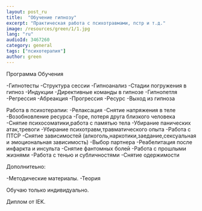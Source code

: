 ```yaml
---
layout: post_ru
title:  "Обучение гипнозу"
excerpt: "Практическая работа с психотравмами, пстр и т.д."
image: /resources/green/1/1.jpg
lang: "ru"
audioId: 3467260
category: general
tags: ["психотерапия"]
author: green
---
```


Программа Обучения

-Гипнотесты
-Структура сессии 
-Гипноанализ
-Стадии погружения в гипноз
-Индукции 
-Директивные команды в гипнозе 
-Гипнопетля 
-Регрессия 
-Абреакция 
-Прогрессия 
-Ресурс 
-Выход из гипноза 

Работа в психотерапии:
-Релаксация 
-Снятие напряжения в теле 
-Возобновление ресурса 
-Горе, потеря друга близкого человека 
-Снятие психосоматики,работа с памятью тела 
-Убирание панических атак,тревоги 
-Убирание психотравм,травматического опыта 
-Работа с ПТСР 
-Снятие зависимостей (алкоголь,наркотики,заедание,сексуальная и эмоциональная зависимость) 
-Выбор партнера 
-Реабелитация после инфаркта и инсульта 
-Снятие фантомных болей 
-Работа с прошлыми жизнями 
-Работа с тенью и субличностями 
-Снятие одержимости 

Дополнитеьно: 

-Методические материалы. 
-Теория 

Обучаю только индивидуально.
 
Диплом от IEK. 